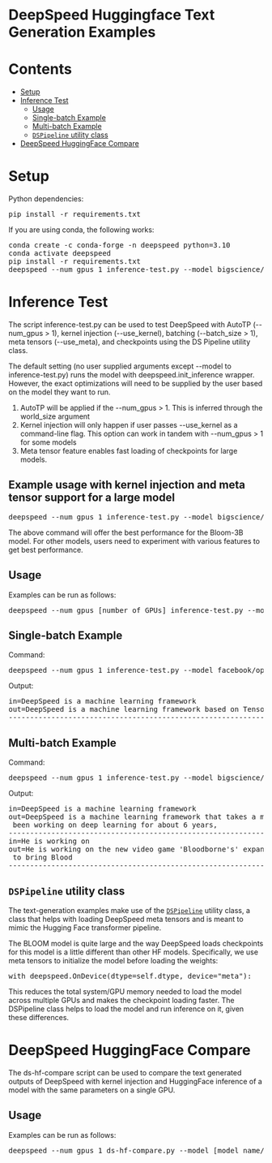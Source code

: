 
# DeepSpeed Huggingface Text Generation Examples

# Contents
   * [Setup](#setup)
   * [Inference Test](#inference-test)
        * [Usage](#usage)
        * [Single-batch Example](#single-batch-example)
        * [Multi-batch Example](#multi-batch-example)
        * [`DSPipeline` utility class](#dspipeline-utility-class)
   * [DeepSpeed HuggingFace Compare](#deepspeed-huggingface-compare)

# Setup
Python dependencies:
<pre>
pip install -r requirements.txt
</pre>
If you are using conda, the following works:
<pre>
conda create -c conda-forge -n deepspeed python=3.10
conda activate deepspeed
pip install -r requirements.txt
deepspeed --num_gpus 1 inference-test.py --model bigscience/bloom-3b --batch_size 2
</pre>

# Inference Test

The script inference-test.py can be used to test DeepSpeed with AutoTP (--num_gpus > 1), kernel injection (--use_kernel), batching (--batch_size > 1), meta tensors (--use_meta), and checkpoints using the DS Pipeline utility class. 

The default setting (no user supplied arguments except --model to inference-test.py) runs the model with deepspeed.init_inference wrapper. However, the exact optimizations will need to be supplied by the user based on the model they want to run.

1. AutoTP will be applied if the --num_gpus > 1. This is inferred through the world_size argument
2. Kernel injection will only happen if user passes --use_kernel as a command-line flag. This option can work in tandem with --num_gpus > 1 for some models
3. Meta tensor feature enables fast loading of checkpoints for large models. 

## Example usage with kernel injection and meta tensor support for a large model
<pre>
deepspeed --num_gpus 1 inference-test.py --model bigscience/bloom-3b --use_meta --use_kernel
</pre>

The above command will offer the best performance for the Bloom-3B model. For other models, users need to experiment with various features to get best performance. 

## Usage
Examples can be run as follows:
<pre>deepspeed --num_gpus [number of GPUs] inference-test.py --model [model name/path] --batch_size [batch] --dtype [data type]
</pre>

## Single-batch Example
Command:
<pre>
deepspeed --num_gpus 1 inference-test.py --model facebook/opt-125m
</pre>

Output:
<pre>
in=DeepSpeed is a machine learning framework                   
out=DeepSpeed is a machine learning framework based on TensorFlow. It was first released in 2015, then improved on 2016, and is now a major addition to the deep learning tools on GitHub.                                                                     
------------------------------------------------------------    
</pre>

## Multi-batch Example
Command:
<pre>
deepspeed --num_gpus 1 inference-test.py --model bigscience/bloom-3b --batch_size 2
</pre>

Output:
<pre>
in=DeepSpeed is a machine learning framework                                 
out=DeepSpeed is a machine learning framework that takes a machine learning algorithm and then uses those algorithms to find out how the user interacts with the environment. The company announced in July 2017 that it is ready for release - in 2018. It has
 been working on deep learning for about 6 years,                                                                                                                         
------------------------------------------------------------                                                                                                                                        
in=He is working on                                                      
out=He is working on the new video game 'Bloodborne's' expansion pack. Check out the trailer here: Bloodborne's expansion pack includes a complete remaster of the original game, including over 120 maps, playable characters, new quests, and the possibility
 to bring Blood
------------------------------------------------------------     
</pre>

## `DSPipeline` utility class
The text-generation examples make use of the [`DSPipeline`](utils.py) utility class, a class that helps with loading DeepSpeed meta tensors and is meant to mimic the Hugging Face transformer pipeline.

The BLOOM model is quite large and the way DeepSpeed loads checkpoints for this model is a little different than other HF models. Specifically, we use meta tensors to initialize the model before loading the weights:

<pre>
with deepspeed.OnDevice(dtype=self.dtype, device="meta"):
</pre>

This reduces the total system/GPU memory needed to load the model across multiple GPUs and makes the checkpoint loading faster.
The DSPipeline class helps to load the model and run inference on it, given these differences.

# DeepSpeed HuggingFace Compare

The ds-hf-compare script can be used to compare the text generated outputs of DeepSpeed with kernel injection and HuggingFace inference of a model with the same parameters on a single GPU.

## Usage
Examples can be run as follows:
<pre>deepspeed --num_gpus 1 ds-hf-compare.py --model [model name/path] --dtype [data type] --num_inputs [number of test inputs] --print_outputs
</pre>
